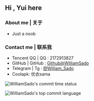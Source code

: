 ## Hi , Yui here

### About me | 关于

- Just a noob
### Contact me | 联系我

- Tencent QQ | QQ : 2172913827
- GitHub | GitHub : [Github@WilliamSado](https://github.com/WilliamSado)
- Telegram | Tg : [@William_Sado](https://t.me/william_sadoyui)
- Coolapk: 优衣sama


<!--
**WilliamSado/WilliamSado** is a ✨ _special_ ✨ repository because its `README.md` (this file) appears on your GitHub profile.

Here are some ideas to get you started:

- 🔭 I’m currently working on ...
- 🌱 I’m currently learning ...
- 👯 I’m looking to collaborate on ...
- 🤔 I’m looking for help with ...
- 💬 Ask me about ...
- 📫 How to reach me: ...
- 😄 Pronouns: ...
- ⚡ Fun fact: ...
-->

![WilliamSado's commit time status](http://github-profile-summary-cards.vercel.app/api/cards/productive-time?username=WilliamSado&theme=transparent&utcOffset=+8)

![WilliamSado's top commit language](http://github-profile-summary-cards.vercel.app/api/cards/most-commit-language?username=WilliamSado&theme=transparent)
